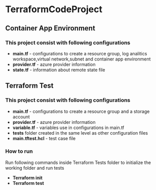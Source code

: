 # TerraformCodeProject

## Container App Environment

### This project consist with following configurations

- <b>main.tf</b> - configurations to create a resource group, log analitics workspace,virtual network,subnet and container app environment
- <b>provider.tf</b> - azure provider information
- <b>state.tf</b> - information about remote state file

## Terraform Test

### This project consist with following configurations

- <b>main.tf</b> - configurations to create a resource group and a storage account
- <b>provider.tf</b> - azure provider information
- <b>variable.tf</b> - variables use in configurations in main.tf
- <b>tests</b> folder created in the same level as other configuration files
- <b>main.tftest.hcl</b> - test case file

### How to run

Run following commands inside Terraform Tests folder to initialize the working folder and run tests

- <b>Terraform init</b></br>
- <b>Terraform test</b>
